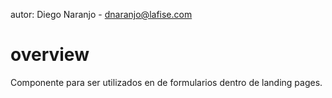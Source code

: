 autor: Diego Naranjo - dnaranjo@lafise.com

# overview

Componente para ser utilizados en de formularios dentro de landing pages.